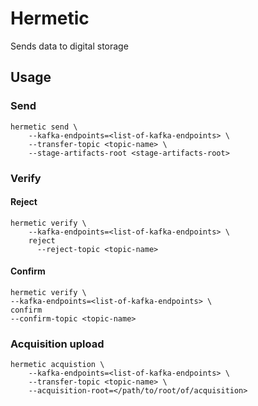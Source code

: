# Hermetic

Sends data to digital storage

## Usage

### Send

```shell
hermetic send \
    --kafka-endpoints=<list-of-kafka-endpoints> \
    --transfer-topic <topic-name> \
    --stage-artifacts-root <stage-artifacts-root>
```

### Verify
#### Reject
```shell
hermetic verify \
    --kafka-endpoints=<list-of-kafka-endpoints> \
    reject
      --reject-topic <topic-name>
```
#### Confirm
```shell
hermetic verify \
--kafka-endpoints=<list-of-kafka-endpoints> \
confirm
--confirm-topic <topic-name>
```

### Acquisition upload

```shell
hermetic acquistion \
    --kafka-endpoints=<list-of-kafka-endpoints> \
    --transfer-topic <topic-name> \
    --acquisition-root=</path/to/root/of/acquisition>
```
